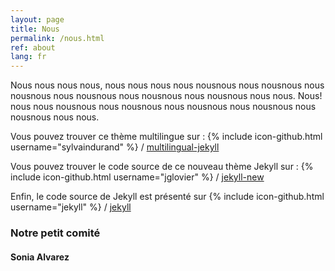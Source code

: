 ```yaml
---
layout: page
title: Nous
permalink: /nous.html
ref: about
lang: fr
---
```


Nous nous nous nous, nous nous nous nous nousnous nous nousnous nous nousnous nous nousnous nous nousnous nous nousnous nous nous. Nous! nous nous nousnous nous nousnous nous nousnous nous nousnous nous nousnous nous nous.

Vous pouvez trouver ce thème multilingue sur :
{% include icon-github.html username="sylvaindurand" %} /
[multilingual-jekyll](https://github.com/sylvaindurand/multilingual-jekyll)

Vous pouvez trouver le code source de ce nouveau thème Jekyll sur :
{% include icon-github.html username="jglovier" %} /
[jekyll-new](https://github.com/jglovier/jekyll-new)

Enfin, le code source de Jekyll est présenté sur
{% include icon-github.html username="jekyll" %} /
[jekyll](https://github.com/jekyll/jekyll)


### Notre petit comité

#### Sonia Alvarez
